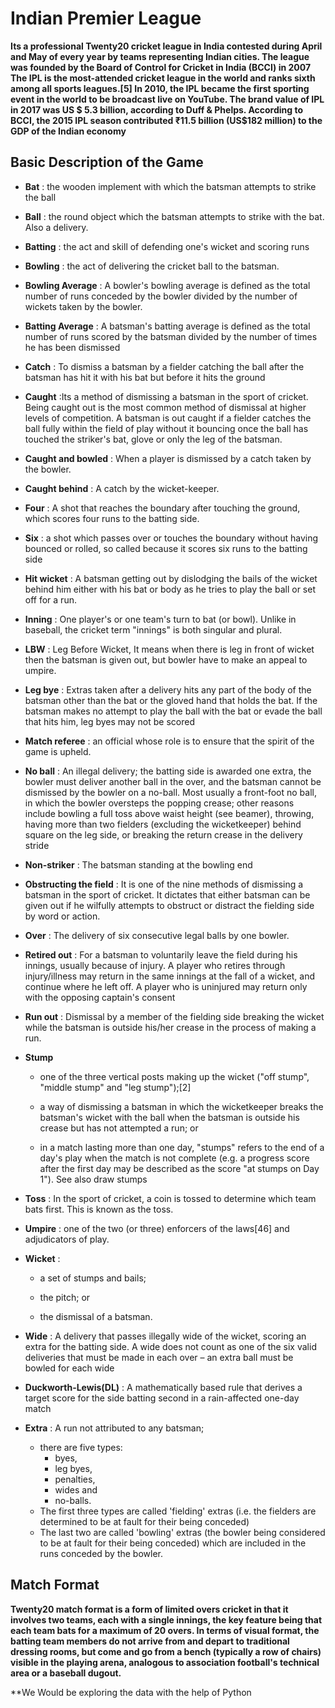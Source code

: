 # Indian Premier League

**Its a professional Twenty20 cricket league in India contested during April and May of every year by teams representing Indian cities. The league was founded by the Board of Control for Cricket in India (BCCI) in 2007
The IPL is the most-attended cricket league in the world and ranks sixth among all sports leagues.[5] In 2010, the IPL became the first sporting event in the world to be broadcast live on YouTube. The brand value of IPL in 2017 was US $ 5.3 billion, according to Duff & Phelps. According to BCCI, the 2015 IPL season contributed ₹11.5 billion (US$182 million) to the GDP of the Indian economy**



## Basic Description of the Game

* **Bat** : the wooden implement with which the batsman attempts to strike the ball

* **Ball** : the round object which the batsman attempts to strike with the bat. Also a delivery.

* **Batting** : the act and skill of defending one's wicket and scoring runs

* **Bowling** : the act of delivering the cricket ball to the batsman.

* **Bowling Average** : A bowler's bowling average is defined as the total number of runs conceded by the bowler divided by the number of wickets taken by the bowler.

* **Batting Average** : A batsman's batting average is defined as the total number of runs scored by the batsman divided by the number of times he has been dismissed

* **Catch** : To dismiss a batsman by a fielder catching the ball after the batsman has hit it with his bat but before it hits the ground

* **Caught** :Its a method of dismissing a batsman in the sport of cricket. Being caught out is the most common method of dismissal at higher levels of competition. A batsman is out caught if a fielder catches the ball fully within the field of play without it bouncing once the ball has touched the striker's bat, glove or only the leg of the batsman.

* **Caught and bowled** : When a player is dismissed by a catch taken by the bowler.

* **Caught behind** : A catch by the wicket-keeper.
* **Four** : A shot that reaches the boundary after touching the ground, which scores four runs to the batting side.
* **Six** : a shot which passes over or touches the boundary without having bounced or rolled, so called because it scores six runs to the batting side

* **Hit wicket** : A batsman getting out by dislodging the bails of the wicket behind him either with his bat or body as he tries to play the ball or set off for a run.

* **Inning** : One player's or one team's turn to bat (or bowl). Unlike in baseball, the cricket term "innings" is both singular and plural.

* **LBW** : Leg Before Wicket, It means when there is leg in front of wicket then the batsman is given out, but bowler have to make an appeal to umpire.

* **Leg bye** : Extras taken after a delivery hits any part of the body of the batsman other than the bat or the gloved hand that holds the bat. If the batsman makes no attempt to play the ball with the bat or evade the ball that hits him, leg byes may not be scored

* **Match referee** : an official whose role is to ensure that the spirit of the game is upheld.

* **No ball** : An illegal delivery; the batting side is awarded one extra, the bowler must deliver another ball in the over, and the batsman cannot be dismissed by the bowler on a no-ball. Most usually a front-foot no ball, in which the bowler oversteps the popping crease; other reasons include bowling a full toss above waist height (see beamer), throwing, having more than two fielders (excluding the wicketkeeper) behind square on the leg side, or breaking the return crease in the delivery stride

* **Non-striker** : The batsman standing at the bowling end

* **Obstructing the field** : It is one of the nine methods of dismissing a batsman in the sport of cricket. It dictates that either batsman can be given out if he wilfully attempts to obstruct or distract the fielding side by word or action.

* **Over** : The delivery of six consecutive legal balls by one bowler.

* **Retired out** : For a batsman to voluntarily leave the field during his innings, usually because of injury. A player who retires through injury/illness may return in the same innings at the fall of a wicket, and continue where he left off. A player who is uninjured may return only with the opposing captain's consent

* **Run out** : Dismissal by a member of the fielding side breaking the wicket while the batsman is outside his/her crease in the process of making a run.
* **Stump**
    * one of the three vertical posts making up the wicket ("off stump", "middle stump" and "leg stump");[2]
    
    * a way of dismissing a batsman in which the wicketkeeper breaks the batsman's wicket with the ball when the batsman is outside his crease but has not attempted a run; or
    
    * in a match lasting more than one day, "stumps" refers to the end of a day's play when the match is not complete (e.g. a progress score after the first day may be described as the score "at stumps on Day 1"). See also draw stumps
    
* **Toss** : In the sport of cricket, a coin is tossed to determine which team bats first. This is known as the toss.

* **Umpire** : one of the two (or three) enforcers of the laws[46] and adjudicators of play.

* **Wicket** :
    * a set of stumps and bails;
    
    * the pitch; or
    
    * the dismissal of a batsman.
    
* **Wide** : A delivery that passes illegally wide of the wicket, scoring an extra for the batting side. A wide does not count as one of the six valid deliveries that must be made in each over – an extra ball must be bowled for each wide

* **Duckworth-Lewis(DL)** : A mathematically based rule that derives a target score for the side batting second in a rain-affected one-day match

* **Extra** : A run not attributed to any batsman;
     * there are five types:
       * byes,
       * leg byes,
       * penalties,
       * wides and
       * no-balls.
     * The first three types are called 'fielding' extras (i.e. the fielders are determined to be at fault for their being conceded)
     * The last two are called 'bowling' extras (the bowler being considered to be at fault for their being conceded) which are included in the runs conceded by the bowler.
     
## Match Format
**Twenty20 match format is a form of limited overs cricket in that it involves two teams, each with a single innings, the key feature being that each team bats for a maximum of 20 overs. In terms of visual format, the batting team members do not arrive from and depart to traditional dressing rooms, but come and go from a bench (typically a row of chairs) visible in the playing arena, analogous to association football's technical area or a baseball dugout.**

**We Would be exploring the data with the help of Python 

